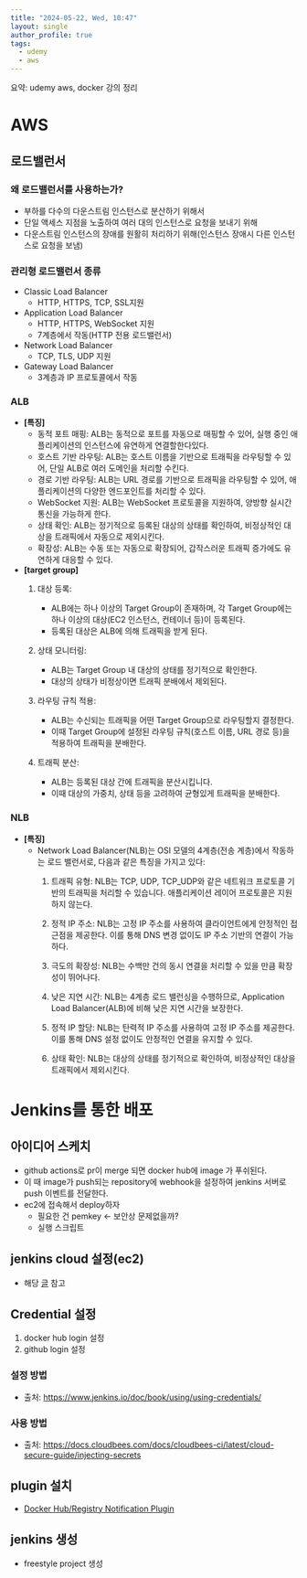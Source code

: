 ```yaml
---
title: "2024-05-22, Wed, 10:47"
layout: single
author_profile: true
tags:
  - udemy
  - aws
---
```

요약: udemy aws, docker 강의 정리

# AWS

## 로드밸런서

### 왜 로드밸런서를 사용하는가?

- 부하를 다수의 다운스트림 인스턴스로 분산하기 위해서
- 단일 액세스 지점을 노출하여 여러 대의 인스턴스로 요청을 보내기 위해
- 다운스트림 인스턴스의 장애를 원활히 처리하기 위해(인스턴스 장애시 다른 인스턴스로 요청을 보냄)

### 관리형 로드밸런서 종류

- Classic Load Balancer
  - HTTP, HTTPS, TCP, SSL지원
- Application Load Balancer
  - HTTP, HTTPS, WebSocket 지원
  - 7계층에서 작동(HTTP 전용 로드밸런서)
- Network Load Balancer
  - TCP, TLS, UDP 지원
- Gateway Load Balancer
  - 3계층과 IP 프로토콜에서 작동

### ALB

- **[특징]** 
  - 동적 포트 매핑: ALB는 동적으로 포트를 자동으로 매핑할 수 있어, 실행 중인 애플리케이션의 인스턴스에 유연하게 연결할한다있다.
  - 호스트 기반 라우팅: ALB는 호스트 이름을 기반으로 트래픽을 라우팅할 수 있어, 단일 ALB로 여러 도메인을 처리할 수킨다.
  - 경로 기반 라우팅: ALB는 URL 경로를 기반으로 트래픽을 라우팅할 수 있어, 애플리케이션의 다양한 엔드포인트를 처리할 수 있다.
  - WebSocket 지원: ALB는 WebSocket 프로토콜을 지원하여, 양방향 실시간 통신을 가능하게 한다.
  - 상태 확인: ALB는 정기적으로 등록된 대상의 상태를 확인하여, 비정상적인 대상을 트래픽에서 자동으로 제외시킨다.
  - 확장성: ALB는 수동 또는 자동으로 확장되어, 갑작스러운 트래픽 증가에도 유연하게 대응할 수 있다.
- **[target group]** 
  1. 대상 등록:
     - ALB에는 하나 이상의 Target Group이 존재하며, 각 Target Group에는 하나 이상의 대상(EC2 인스턴스, 컨테이너 등)이 등록된다.
     - 등록된 대상은 ALB에 의해 트래픽을 받게 된다.

  2. 상태 모니터링:
     - ALB는 Target Group 내 대상의 상태를 정기적으로 확인한다.
     - 대상의 상태가 비정상이면 트래픽 분배에서 제외된다.

  3. 라우팅 규칙 적용:
     - ALB는 수신되는 트래픽을 어떤 Target Group으로 라우팅할지 결정한다.
     - 이때 Target Group에 설정된 라우팅 규칙(호스트 이름, URL 경로 등)을 적용하여 트래픽을 분배한다.

  4. 트래픽 분산:
     - ALB는 등록된 대상 간에 트래픽을 분산시킵니다.
     - 이때 대상의 가중치, 상태 등을 고려하여 균형있게 트래픽을 분배한다.

### NLB

- **[특징]**
  - Network Load Balancer(NLB)는 OSI 모델의 4계층(전송 계층)에서 작동하는 로드 밸런서로, 다음과 같은 특징을 가지고 있다:
    1. 트래픽 유형: NLB는 TCP, UDP, TCP_UDP와 같은 네트워크 프로토콜 기반의 트래픽을 처리할 수 있습니다. 애플리케이션 레이어 프로토콜은 지원하지 않는다.

    2. 정적 IP 주소: NLB는 고정 IP 주소를 사용하여 클라이언트에게 안정적인 접근점을 제공한다. 이를 통해 DNS 변경 없이도 IP 주소 기반의 연결이 가능하다.

    3. 극도의 확장성: NLB는 수백만 건의 동시 연결을 처리할 수 있을 만큼 확장성이 뛰어나다.

    4. 낮은 지연 시간: NLB는 4계층 로드 밸런싱을 수행하므로, Application Load Balancer(ALB)에 비해 낮은 지연 시간을 보장한다.

    5. 정적 IP 할당: NLB는 탄력적 IP 주소를 사용하여 고정 IP 주소를 제공한다. 이를 통해 DNS 설정 없이도 안정적인 연결을 유지할 수 있다.

    6. 상태 확인: NLB는 대상의 상태를 정기적으로 확인하여, 비정상적인 대상을 트래픽에서 제외시킨다.


# Jenkins를 통한 배포

## 아이디어 스케치

- github actions로 pr이 merge 되면 docker hub에 image 가 푸쉬된다.
- 이 때 image가 push되는 repository에 webhook을 설정하여 jenkins 서버로 push 이벤트를 전달한다.
- ec2에 접속해서 deploy하자
  - 필요한 건 pemkey <- 보안상 문제없을까?
  - 실행 스크립트


## jenkins cloud 설정(ec2)

- 해당 [글](https://www.jenkins.io/doc/tutorials/tutorial-for-installing-jenkins-on-AWS/) 참고

## Credential 설정

1. docker hub login 설정
2. github login 설정

### 설정 방법
- 출처: https://www.jenkins.io/doc/book/using/using-credentials/
### 사용 방법
- 출처: https://docs.cloudbees.com/docs/cloudbees-ci/latest/cloud-secure-guide/injecting-secrets

## plugin 설치

- [Docker Hub/Registry Notification Plugin](https://plugins.jenkins.io/dockerhub-notification/)

## jenkins 생성

- freestyle project 생성